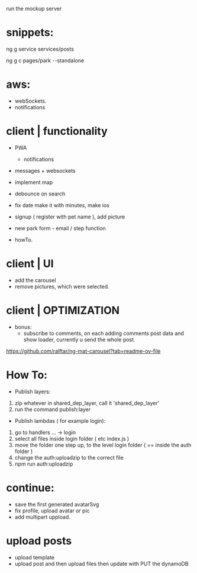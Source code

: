 run the mockup server

# snippets: 
ng g service services/posts

ng g c pages/park --standalone

# aws:
- webSockets. 
- notifications

# client | functionality

- PWA
    - notifications

- messages + websockets
- implement map
- debounce on search
- fix date make it with minutes, make ios
- signup ( register with pet name ), add picture
- new park form - email / step function
- howTo. 

# client | UI
- add the carousel
- remove pictures, which were selected.

# client | OPTIMIZATION 
- bonus:
    - subscribe to comments, on each adding comments post data and show loader, currently u send the whole post.

https://github.com/ralftar/ng-mat-carousel?tab=readme-ov-file



# How To:

- Publish layers:
1. zip whatever in shared_dep_layer, call it 'shared_dep_layer'
2. run the command publish:layer

- Publish lambdas ( for example login):
1. go to handlers ... -> login
2. select all files inside login folder ( etc index.js )
3. move the folder one step up, to the level login folder ( == inside the auth folder )
4. change the auth:uploadzip to the correct file
5. npm run auth:uploadzip

# continue:
- save the first generated avatarSvg
- fix profile, upload avatar or pic
- add multipart uppload.

# upload posts
- upload template
- upload post and then upload files then update with PUT the dynamoDB